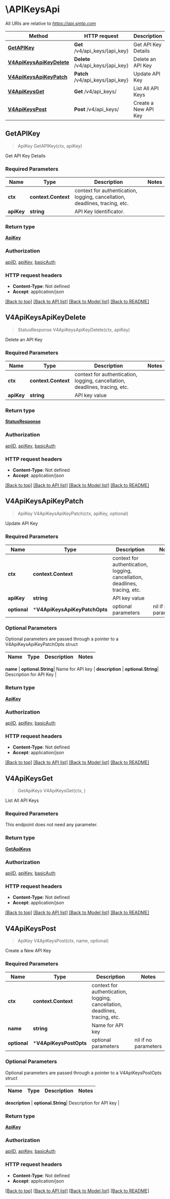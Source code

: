 # \APIKeysApi

All URIs are relative to *https://api.smtp.com*

Method | HTTP request | Description
------------- | ------------- | -------------
[**GetAPIKey**](APIKeysApi.md#GetAPIKey) | **Get** /v4/api_keys/{api_key} | Get API Key Details
[**V4ApiKeysApiKeyDelete**](APIKeysApi.md#V4ApiKeysApiKeyDelete) | **Delete** /v4/api_keys/{api_key} | Delete an API Key
[**V4ApiKeysApiKeyPatch**](APIKeysApi.md#V4ApiKeysApiKeyPatch) | **Patch** /v4/api_keys/{api_key} | Update API Key
[**V4ApiKeysGet**](APIKeysApi.md#V4ApiKeysGet) | **Get** /v4/api_keys/ | List All API Keys
[**V4ApiKeysPost**](APIKeysApi.md#V4ApiKeysPost) | **Post** /v4/api_keys/ | Create a New API Key



## GetAPIKey

> ApiKey GetAPIKey(ctx, apiKey)

Get API Key Details

### Required Parameters


Name | Type | Description  | Notes
------------- | ------------- | ------------- | -------------
**ctx** | **context.Context** | context for authentication, logging, cancellation, deadlines, tracing, etc.
**apiKey** | **string**| API Key Identificator. | 

### Return type

[**ApiKey**](APIKey.md)

### Authorization

[apiID](../README.md#apiID), [apiKey](../README.md#apiKey), [basicAuth](../README.md#basicAuth)

### HTTP request headers

- **Content-Type**: Not defined
- **Accept**: application/json

[[Back to top]](#) [[Back to API list]](../README.md#documentation-for-api-endpoints)
[[Back to Model list]](../README.md#documentation-for-models)
[[Back to README]](../README.md)


## V4ApiKeysApiKeyDelete

> StatusResponse V4ApiKeysApiKeyDelete(ctx, apiKey)

Delete an API Key

### Required Parameters


Name | Type | Description  | Notes
------------- | ------------- | ------------- | -------------
**ctx** | **context.Context** | context for authentication, logging, cancellation, deadlines, tracing, etc.
**apiKey** | **string**| API key value | 

### Return type

[**StatusResponse**](StatusResponse.md)

### Authorization

[apiID](../README.md#apiID), [apiKey](../README.md#apiKey), [basicAuth](../README.md#basicAuth)

### HTTP request headers

- **Content-Type**: Not defined
- **Accept**: application/json

[[Back to top]](#) [[Back to API list]](../README.md#documentation-for-api-endpoints)
[[Back to Model list]](../README.md#documentation-for-models)
[[Back to README]](../README.md)


## V4ApiKeysApiKeyPatch

> ApiKey V4ApiKeysApiKeyPatch(ctx, apiKey, optional)

Update API Key

### Required Parameters


Name | Type | Description  | Notes
------------- | ------------- | ------------- | -------------
**ctx** | **context.Context** | context for authentication, logging, cancellation, deadlines, tracing, etc.
**apiKey** | **string**| API key value | 
 **optional** | ***V4ApiKeysApiKeyPatchOpts** | optional parameters | nil if no parameters

### Optional Parameters

Optional parameters are passed through a pointer to a V4ApiKeysApiKeyPatchOpts struct


Name | Type | Description  | Notes
------------- | ------------- | ------------- | -------------

 **name** | **optional.String**| Name for API key | 
 **description** | **optional.String**| Description for API Key | 

### Return type

[**ApiKey**](APIKey.md)

### Authorization

[apiID](../README.md#apiID), [apiKey](../README.md#apiKey), [basicAuth](../README.md#basicAuth)

### HTTP request headers

- **Content-Type**: Not defined
- **Accept**: application/json

[[Back to top]](#) [[Back to API list]](../README.md#documentation-for-api-endpoints)
[[Back to Model list]](../README.md#documentation-for-models)
[[Back to README]](../README.md)


## V4ApiKeysGet

> GetApiKeys V4ApiKeysGet(ctx, )

List All API Keys

### Required Parameters

This endpoint does not need any parameter.

### Return type

[**GetApiKeys**](GetApiKeys.md)

### Authorization

[apiID](../README.md#apiID), [apiKey](../README.md#apiKey), [basicAuth](../README.md#basicAuth)

### HTTP request headers

- **Content-Type**: Not defined
- **Accept**: application/json

[[Back to top]](#) [[Back to API list]](../README.md#documentation-for-api-endpoints)
[[Back to Model list]](../README.md#documentation-for-models)
[[Back to README]](../README.md)


## V4ApiKeysPost

> ApiKey V4ApiKeysPost(ctx, name, optional)

Create a New API Key

### Required Parameters


Name | Type | Description  | Notes
------------- | ------------- | ------------- | -------------
**ctx** | **context.Context** | context for authentication, logging, cancellation, deadlines, tracing, etc.
**name** | **string**| Name for API key | 
 **optional** | ***V4ApiKeysPostOpts** | optional parameters | nil if no parameters

### Optional Parameters

Optional parameters are passed through a pointer to a V4ApiKeysPostOpts struct


Name | Type | Description  | Notes
------------- | ------------- | ------------- | -------------

 **description** | **optional.String**| Description for API key | 

### Return type

[**ApiKey**](APIKey.md)

### Authorization

[apiID](../README.md#apiID), [apiKey](../README.md#apiKey), [basicAuth](../README.md#basicAuth)

### HTTP request headers

- **Content-Type**: Not defined
- **Accept**: application/json

[[Back to top]](#) [[Back to API list]](../README.md#documentation-for-api-endpoints)
[[Back to Model list]](../README.md#documentation-for-models)
[[Back to README]](../README.md)


